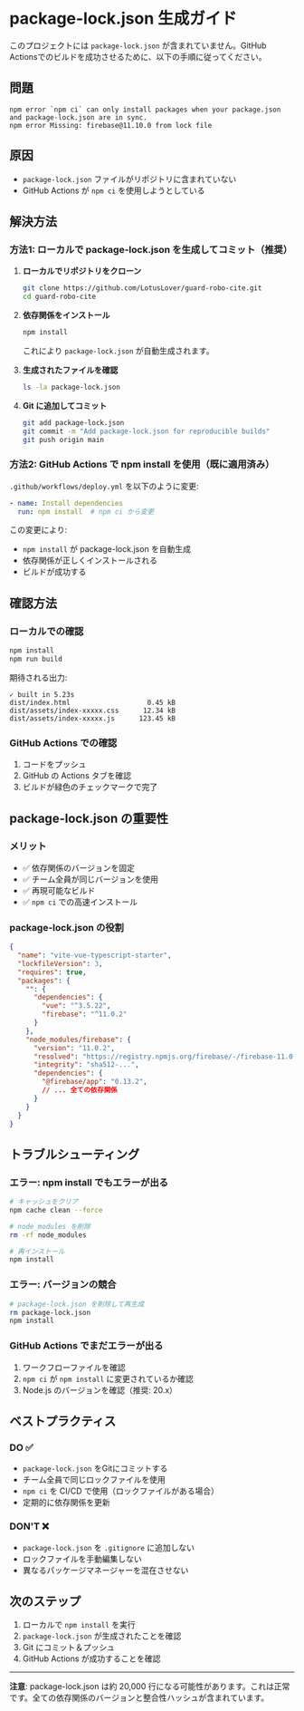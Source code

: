 # package-lock.json 生成ガイド

このプロジェクトには `package-lock.json` が含まれていません。GitHub Actionsでのビルドを成功させるために、以下の手順に従ってください。

## 問題

```
npm error `npm ci` can only install packages when your package.json and package-lock.json are in sync.
npm error Missing: firebase@11.10.0 from lock file
```

## 原因

- `package-lock.json` ファイルがリポジトリに含まれていない
- GitHub Actions が `npm ci` を使用しようとしている

## 解決方法

### 方法1: ローカルで package-lock.json を生成してコミット（推奨）

1. **ローカルでリポジトリをクローン**
   ```bash
   git clone https://github.com/LotusLover/guard-robo-cite.git
   cd guard-robo-cite
   ```

2. **依存関係をインストール**
   ```bash
   npm install
   ```
   
   これにより `package-lock.json` が自動生成されます。

3. **生成されたファイルを確認**
   ```bash
   ls -la package-lock.json
   ```

4. **Git に追加してコミット**
   ```bash
   git add package-lock.json
   git commit -m "Add package-lock.json for reproducible builds"
   git push origin main
   ```

### 方法2: GitHub Actions で npm install を使用（既に適用済み）

`.github/workflows/deploy.yml` を以下のように変更:

```yaml
- name: Install dependencies
  run: npm install  # npm ci から変更
```

この変更により:
- `npm install` が package-lock.json を自動生成
- 依存関係が正しくインストールされる
- ビルドが成功する

## 確認方法

### ローカルでの確認

```bash
npm install
npm run build
```

期待される出力:
```
✓ built in 5.23s
dist/index.html                   0.45 kB
dist/assets/index-xxxxx.css      12.34 kB
dist/assets/index-xxxxx.js      123.45 kB
```

### GitHub Actions での確認

1. コードをプッシュ
2. GitHub の Actions タブを確認
3. ビルドが緑色のチェックマークで完了

## package-lock.json の重要性

### メリット
- ✅ 依存関係のバージョンを固定
- ✅ チーム全員が同じバージョンを使用
- ✅ 再現可能なビルド
- ✅ `npm ci` での高速インストール

### package-lock.json の役割
```json
{
  "name": "vite-vue-typescript-starter",
  "lockfileVersion": 3,
  "requires": true,
  "packages": {
    "": {
      "dependencies": {
        "vue": "^3.5.22",
        "firebase": "^11.0.2"
      }
    },
    "node_modules/firebase": {
      "version": "11.0.2",
      "resolved": "https://registry.npmjs.org/firebase/-/firebase-11.0.2.tgz",
      "integrity": "sha512-...",
      "dependencies": {
        "@firebase/app": "0.13.2",
        // ... 全ての依存関係
      }
    }
  }
}
```

## トラブルシューティング

### エラー: npm install でもエラーが出る

```bash
# キャッシュをクリア
npm cache clean --force

# node_modules を削除
rm -rf node_modules

# 再インストール
npm install
```

### エラー: バージョンの競合

```bash
# package-lock.json を削除して再生成
rm package-lock.json
npm install
```

### GitHub Actions でまだエラーが出る

1. ワークフローファイルを確認
2. `npm ci` が `npm install` に変更されているか確認
3. Node.js のバージョンを確認（推奨: 20.x）

## ベストプラクティス

### DO ✅
- `package-lock.json` をGitにコミットする
- チーム全員で同じロックファイルを使用
- `npm ci` を CI/CD で使用（ロックファイルがある場合）
- 定期的に依存関係を更新

### DON'T ❌
- `package-lock.json` を `.gitignore` に追加しない
- ロックファイルを手動編集しない
- 異なるパッケージマネージャーを混在させない

## 次のステップ

1. ローカルで `npm install` を実行
2. `package-lock.json` が生成されたことを確認
3. Git にコミット＆プッシュ
4. GitHub Actions が成功することを確認

---

**注意**: package-lock.json は約 20,000 行になる可能性があります。これは正常です。全ての依存関係のバージョンと整合性ハッシュが含まれています。